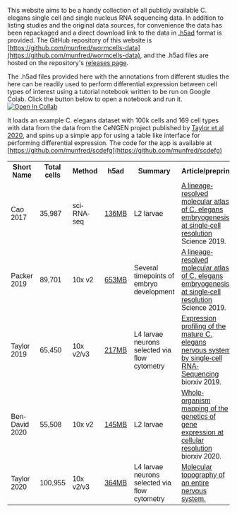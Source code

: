 This website aims to be a handy collection of all publicly available C. elegans single cell and single nucleus RNA sequencing data. In addition to listing studies and the original data sources, for convenience the data has been repackaged and a direct download link to the data in [.h5ad](https://anndata.readthedocs.io/en/latest/) format is provided. The GitHub repository of this website is [https://github.com/munfred/wormcells-data](https://github.com/munfred/wormcells-data), and the .h5ad files are hosted on the repository's [releases page](https://github.com/Munfred/wormcells-data/releases).

The .h5ad files provided here with the annotations from different studies the here can be readily used to perform differential expression between cell types of interest using a tutorial notebook written to be run on Google Colab. Click the button below to open a notebook and run it. [![Open In Collab](https://colab.research.google.com/assets/colab-badge.svg)](https://colab.research.google.com/github/Munfred/scdefg/blob/main/scdefg.ipynb)

It loads an example C. elegans dataset with 100k cells and 169 cell types with data from the data from the CeNGEN project published by [Taylor et al 2020](https://doi.org/10.1016/j.neuron.2018.07.042), and spins up a simple app for using a table like interface for performing differential expression. The code for the app is available at [https://github.com/munfred/scdefg](https://github.com/munfred/scdefg)



<font size="1" face="Arial">
<table style="margin-left:auto;margin-right:auto;" class="tbl" cellspacing="0" cellpadding="0" >
<tr>
<th>Short Name</th>
<th>Total cells</th>
<th>Method</th>
<th>h5ad</th>
<th>Summary</th>
<th>Article/preprint</th>
<th> Original Data</th>
<th> Notes</th>
</tr>

<tr>
<td>Cao 2017</td>
<td> 35,987 </td>
<td> sci-RNA-seq</td>
<td> <a href="https://github.com/Munfred/wormcells-site/releases/download/cao2017/cao2017.h5ad"> 136MB </a> </td>
<td> L2 larvae</td>
<td> <a href="https://doi.org/10.1126/science.aam8940">A lineage-resolved molecular atlas of C. elegans embryogenesis at single-cell resolution </a> Science 2019.</td>
<td> <a href="https://www.ncbi.nlm.nih.gov/geo/query/acc.cgi?acc=GSE98561">GSE98561 </a> and <a href="https://www.ncbi.nlm.nih.gov/geo/query/acc.cgi?acc=GSM4318946">GSM4318946 (reprocessed)</a>  </td>
<td> GSM4318946 release was a reannotation of the data </td>
</tr>

<tr>
<td>Packer 2019</td>
<td> 89,701 </td>
<td> 10x v2</td>
<td> <a href="https://github.com/Munfred/wormcells-site/releases/download/packer2019/packer2019.h5ad"> 653MB </a> </td>
<td> Several timepoints of embryo development</td>
<td> <a href="https://science.sciencemag.org/content/365/6459/eaax1971.long">A lineage-resolved molecular atlas of C. elegans embryogenesis at single-cell resolution </a> Science 2019.</td>
<td> <a href="https://www.ncbi.nlm.nih.gov/geo/query/acc.cgi?acc=GSE126954">GSE126954</a> </td>
<td> <a href="https://cello.shinyapps.io/celegans/">VisCello app for data exploration </a> </td>
</tr>

<tr>
<td>Taylor 2019</td>
<td> 65,450 </td>
<td> 10x v2/v3</td>
<td> <a href="https://github.com/Munfred/wormcells-site/releases/download/taylor2019/taylor2019.h5ad"> 217MB </a> </td>
<td> L4 larvae neurons selected via flow cytometry </td>
<td> <a href="https://doi.org/10.1101/737577">Expression profiling of the mature C. elegans nervous system by single-cell RNA-Sequencing </a> biorxiv 2019.</td>
<td> <a href="https://www.ncbi.nlm.nih.gov/geo/query/acc.cgi?acc=GSE136049">GSE136049</a> </td>
<td> <a href="https://cengen.org">CeNGEN website </a> 
<a href="http://cengen.shinyapps.io/SCeNGEA"> Shiny R app to explore the data </a>
</td>
</tr>

<tr>
<td>Ben-David 2020</td>
<td> 55,508 </td>
<td> 10x v2</td>
<td> <a href="https://github.com/Munfred/wormcells-site/releases/download/bendavid2020/bendavid2020.h5ad"> 145MB </a> </td>
<td> L2 larvae</td>
<td> <a href="https://doi.org/10.1101/2020.08.23.263798">Whole-organism mapping of the genetics of gene expression at cellular resolution </a> biorxiv 2020.</td>
<td> - </td>
<td> Gene count matrix was kindly provided by the authors on request</td>
</tr>

<tr>
<td>Taylor 2020</td>
<td> 100,955 </td>
<td> 10x v2/v3</td>
<td> <a href="https://github.com/Munfred/wormcells-site/releases/download/taylor2020/taylor2020.h5ad"> 364MB </a> </td>
<td> L4 larvae neurons selected via flow cytometry </td>
<td> <a href="https://doi.org/10.1101/2020.12.15.422897">Molecular topography of an entire nervous system. </a> </td>
<td> <a href="https://www.ncbi.nlm.nih.gov/geo/query/acc.cgi?acc=GSE136049">GSE136049</a> </td>
<td> <a href="https://cengen.org">CeNGEN website </a> 
<a href="http://cengen.shinyapps.io/SCeNGEA"> Shiny R app to explore the data </a>
</td>
</tr>
